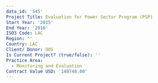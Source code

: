 ```yaml
---
data_id: '545'
Project Title: Evaluation for Power Sector Program (PSP)
Start Year: '2015'
End Year: '2016'
ISO3 Code: LAC
Region: ''
Country: LAC
Client/ Donor: DOS
Is Current Project? (true/false): ''
Practice Area:
  - Monitoring and Evaluation
Contract Value USD: '148748.00'
---
```

